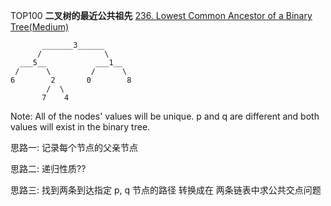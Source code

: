 TOP100
**二叉树的最近公共祖先**
[236. Lowest Common Ancestor of a Binary Tree(Medium)](https://leetcode.com/problems/lowest-common-ancestor-of-a-binary-tree/)

```
       _______3______
      /              \
  ___5__           ___1__
 /      \         /      \
6        2       0        8
        /  \
       7    4
```
Note:
All of the nodes' values will be unique.
p and q are different and both values will exist in the binary tree.


思路一: 记录每个节点的父亲节点



思路二: 递归性质??


思路三: 找到两条到达指定 p, q 节点的路径
转换成在 两条链表中求公共交点问题




